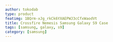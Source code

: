 ```yaml
---
author: tokodab
type: product
featimg: 1BQrm-xJg_rkCk6YXAEPWJ3cCfxWaodVt
title: Crossfire Nemesis Samsung Galaxy S9 Case
tags: [samsung, galaxy, s9]
category: [samsung]
---
```

